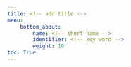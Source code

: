 ```yaml
---
title: <!-- add title -->
menu:
    bottom_about:
        name: <!-- short name -->
        identifier: <!-- key word -->
        weight: 10
toc: True
---
```


# <!-- Title -->


<!-- ## Resources & Training
* -->
